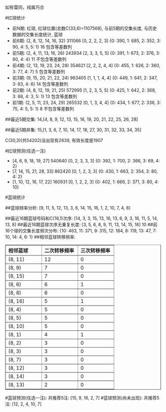 <!-- 
.. title: 双色球2013090期(2013-08-04)数据分析报告
.. slug: slott-2013090-2013-08-04-report
.. date: 2013-08-05 08:00:00 UTC+08:00
.. tags: Lottery
.. link: 
.. description: 
.. type: text
-->

如有雷同，纯属巧合

<!-- TEASER_END-->

#红球统计

- 前N期: 红球, 红球位置(总数C(33,6)=1107568), 与前5期的交集长度, 与历史数据的交集长度统计, 蓝球
- 前6期: (2, 8, 12, 14, 16, 32) 311066 [0, 2, 2, 2, 3] {0: 390, 1: 685, 2: 352, 3: 90, 4: 5, 5: 1} 16 包含等差数列
- 前5期: (2, 4, 11, 13, 16, 26) 243934 [2, 3, 3, 5, 5] {0: 391, 1: 673, 2: 376, 3: 80, 4: 4} 11 不包含等差数列
- 前4期: (2, 13, 19, 23, 24, 28) 354621 [2, 2, 2, 4, 4] {0: 455, 1: 626, 2: 360, 3: 77, 4: 7} 5 包含等差数列
- 前3期: (9, 15, 20, 21, 22, 24) 963405 [1, 1, 1, 4, 4] {0: 449, 1: 641, 2: 347, 3: 83, 4: 6} 14 包含等差数列
- 前2期: (4, 8, 12, 19, 21, 25) 572995 [1, 2, 3, 5, 5] {0: 425, 1: 642, 2: 368, 3: 88, 4: 3, 5: 1} 13 包含等差数列
- 前1期: (2, 5, 11, 23, 24, 29) 265532 [0, 1, 3, 4, 4] {0: 434, 1: 677, 2: 336, 3: 75, 4: 5, 5: 1} 8 不包含等差数列

##最近5期交集:
14,[4, 8, 9, 12, 13, 15, 16, 19, 20, 21, 22, 25, 26, 28]

##最近5期并集:
15,[1, 3, 6, 7, 10, 14, 17, 18, 27, 30, 31, 32, 33, 34, 35]

C(30,3)(共54202)没出现有2639, 
有效长度是1907

#红球预测(任选一注)

- [4, 6, 9, 18, 19, 27] 540640 [0, 2, 3, 3, 3] {0: 392, 1: 700, 2: 366, 3: 69, 4: 2}
- [7, 14, 15, 21, 28, 33] 862420 [0, 1, 2, 3, 3] {0: 430, 1: 663, 2: 354, 3: 80, 4: 2}
- [1, 10, 12, 16, 17, 22] 160931 [0, 1, 2, 2, 3] {0: 402, 1: 666, 2: 371, 3: 80, 4: 10}

#蓝球统计

##蓝球频率分析:
[9, 11, 5, 12, 13, 3, 6, 14, 15, 16, 1, 2, 10, 7, 4, 8]

##最近16期蓝球号码和C(16,1)次序:
[14, 3, 3, 15, 13, 16, 13, 6, 9, 3, 16, 11, 5, 14, 13, 8]
##最近16期蓝球次序无重复长度:
[3, 5, 6, 8, 9, 11, 13, 14, 15, 16] 10
##前16个球的交集长度频次分布:
{10: 463, 11: 371, 9: 315, 12: 184, 8: 119, 13: 47, 7: 10, 14: 4, 6: 1}
##相邻蓝球转移频率:
<table border="1" class="table table-striped dataframe">
  <thead>
    <tr style="text-align: left;">
      <th style="min-width: 100px;">相邻蓝球</th>
      <th style="min-width: 100px;">二次转移频率</th>
      <th style="min-width: 100px;">三次转移频率</th>
    </tr>
  </thead>
  <tbody>
    <tr>
      <td> (8, 11)</td>
      <td> 12</td>
      <td> 0</td>
    </tr>
    <tr>
      <td>  (8, 9)</td>
      <td>  7</td>
      <td> 0</td>
    </tr>
    <tr>
      <td> (8, 15)</td>
      <td>  7</td>
      <td> 0</td>
    </tr>
    <tr>
      <td>  (8, 6)</td>
      <td>  6</td>
      <td> 1</td>
    </tr>
    <tr>
      <td>  (8, 8)</td>
      <td>  6</td>
      <td> 0</td>
    </tr>
    <tr>
      <td> (8, 16)</td>
      <td>  5</td>
      <td> 1</td>
    </tr>
    <tr>
      <td>  (8, 4)</td>
      <td>  5</td>
      <td> 0</td>
    </tr>
    <tr>
      <td>  (8, 5)</td>
      <td>  5</td>
      <td> 0</td>
    </tr>
    <tr>
      <td> (8, 10)</td>
      <td>  5</td>
      <td> 0</td>
    </tr>
    <tr>
      <td>  (8, 1)</td>
      <td>  4</td>
      <td> 1</td>
    </tr>
    <tr>
      <td>  (8, 2)</td>
      <td>  3</td>
      <td> 0</td>
    </tr>
    <tr>
      <td>  (8, 3)</td>
      <td>  3</td>
      <td> 0</td>
    </tr>
    <tr>
      <td>  (8, 7)</td>
      <td>  3</td>
      <td> 0</td>
    </tr>
    <tr>
      <td> (8, 12)</td>
      <td>  3</td>
      <td> 0</td>
    </tr>
    <tr>
      <td> (8, 14)</td>
      <td>  3</td>
      <td> 0</td>
    </tr>
    <tr>
      <td> (8, 13)</td>
      <td>  2</td>
      <td> 0</td>
    </tr>
  </tbody>
</table>
#蓝球预测(任选一注):
共推荐5注: [15, 9, 16, 2, 7]
#蓝球预测(尚未出现):
共推荐5注: [12, 2, 4, 10, 7]

